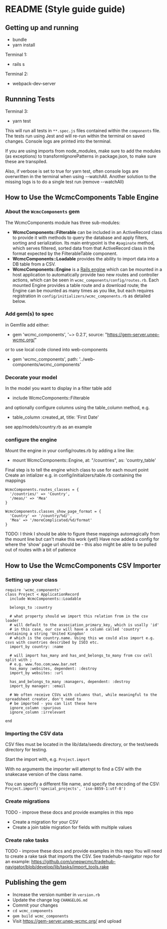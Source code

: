 # README (Style guide guide)

## Getting up and running
* bundle
* yarn install

Terminal 1:
* rails s

Terminal 2:
* webpack-dev-server

## Runnning Tests
Terminal 3:
* yarn test

This will run all tests in `**.spec.js` files contained within the `components` file.
The tests run using Jest and will re-run within the terminal on saved changes. Console logs are printed into the terminal.

If you are using imports from node_modules, make sure to add the modules (as exceptions) to transformIgnorePatterns in package.json, to make sure these are transpiled.

Also, if verbose is set to true for yarn test, often console logs are overwritten in the terminal when using --watchAll. Another solution to the missing logs is to do a single test run (remove --watchAll)

## How to Use the WcmcComponents Table Engine

### About the `WcmcComponents` gem

The WcmcComponents module has three sub-modules:

- **WcmcComponents::Filterable** can be included in an ActiveRecord class to provide it with methods to query the database and apply filters, sorting and serialization. Its main entrypoint is the `#paginate` method, which serves filtered, sorted data from that ActiveRecord class in the format expected by the FilterableTable component.
- **WcmcComponents::Loadable** provides the ability to import data into a DB table from a CSV. 
- **WcmcComponents::Engine** is a [Rails engine](https://guides.rubyonrails.org/engines.html) which can be mounted in a host application to automatically provide two new routes and controller actions, which can be seen in `wcmc_components/config/routes.rb`. Each mounted Engine provides a table route and a download route; the Engine can be mounted as many times as you like, but each requires registration in `config/initializers/wcmc_components.rb` as detailed below.

### Add gem(s) to spec

in Gemfile add either:

* gem 'wcmc_components', '~> 0.2.1', source: "https://gem-server.unep-wcmc.org/"

or to use local code cloned into web-components

* gem 'wcmc_components', path: '../web-components/wcmc_components'

### Decorate your model
In the model you want to display in a filter table add 

* include WcmcComponents::Filterable

and optionally configure columns using the table_column method, e.g.
*   table_column :created_at, title: 'First Date'

see app/models/country.rb as an example

### configure the engine

Mount the engine in your config/routes.rb by adding a line like:

*   mount WcmcComponents::Engine, at: "/countries", as: 'country_table'

Final step is to tell the engine which class to use for each mount point 
Create an intializer e.g. in config/initializers/table.rb containing the mappings 
```
WcmcComponents.routes_classes = {
  '/countries/' => 'Country',
  '/meas/' => 'Mea'
}

WcmcComponents.classes_show_page_format = {
  'Country' => '/country/%d/',
  'Mea' => '/moreComplicated/%d/format'
}
```

TODO: I think I should be able to figure these mappings automagically from the mount line but can't make this work (yet!)
Have now added a config for where the 'show' page url should be - this also might be able to be pulled out of routes with a bit of patience

## How to Use the WcmcComponents CSV Importer

### Setting up your class

```
require 'wcmc_components'
class Project < ApplicationRecord
  include WcmcComponents::Loadable
  
  belongs_to :country
  
  # what property should we import this relation from in the csv loader
  # will default to the association_primary_key, which is usally 'id'
  # in this case, our csv will have a column called 'country' containing a string 'United Kingdon'
  # which is the country.name. Using this we could also import e.g. csvs with countries described by ISO3 etc.
  import_by country: :name

  # will import has_many and has_and_belongs_to_many from csv cell split with ;
  # e.g. www.foo.com;www.bar.net
  has_many :websites, dependent: :destroy
  import_by websites: :url

  has_and_belongs_to_many :managers, dependent: :destroy
  import_by manager: :email

  # We often receive CSVs with columns that, while meaningful to the spreadsheet creator, don't need to
  # be imported - you can list these here
  ignore_column :spurious
  ignore_column :irrelevant
  
end
```

### Importing the CSV data

CSV files must be located in the lib/data/seeds directory, or the test/seeds directory for testing.

Start the import with, e.g. ```Project.import```

With no arguments the importer will attempt to find a CSV with the snakecase version of the class name.

You can specify a different file name, and specify the encoding of the CSV:
```Project.import('special_projects', 'iso-8859-1:utf-8')```


### Create migrations
TODO - improve these docs and provide examples in this repo
- Create a migration for your CSV
- Create a join table migration for fields with multiple values

### Create rake tasks
TODO - improve these docs and provide examples in this repo
You will need to create a rake task that imports the CSV.
See tradehub-navigator repo for an example: https://github.com/unepwcmc/tradehub-navigator/blob/develop/lib/tasks/import_tools.rake

## Publishing the gem
- Increase the version number in `version.rb`
- Update the change log `CHANGELOG.md`
- Commit your changes
- `cd wcmc_components`
- `gem build wcmc_components`
- Visit https://gem-server.unep-wcmc.org/ and upload 
